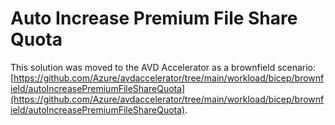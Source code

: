 # Auto Increase Premium File Share Quota

This solution was moved to the AVD Accelerator as a brownfield scenario: [https://github.com/Azure/avdaccelerator/tree/main/workload/bicep/brownfield/autoIncreasePremiumFileShareQuota](https://github.com/Azure/avdaccelerator/tree/main/workload/bicep/brownfield/autoIncreasePremiumFileShareQuota).
